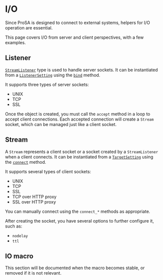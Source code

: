 # I/O

Since ProSA is designed to connect to external systems, helpers for I/O operation are essential.

This page covers I/O from server and client perspectives, with a few examples.

## Listener

[`StreamListener`](https://docs.rs/prosa/latest/prosa/io/listener/enum.StreamListener.html) type is used to handle server sockets.
It can be instantiated from a [`ListenerSetting`](ch01-02-03-stream.md#listenner) using the [`bind`](https://docs.rs/prosa/latest/prosa/io/listener/struct.ListenerSetting.html#method.bind) method.

It supports three types of server sockets:
- UNIX
- TCP
- SSL

Once the object is created, you must call the `accept` method in a loop to accept client connections.
Each accepted connection will create a `Stream` socket, which can be managed just like a client socket.

## Stream

A `Stream` represents a client socket or a socket created by a `StreamListener` when a client connects.
It can be instantiated from a [`TargetSetting`](ch01-02-03-stream.md#client) using the [`connect`](https://docs.rs/prosa/latest/prosa/io/stream/struct.TargetSetting.html#method.connect) method.

It supports several types of client sockets:
- UNIX
- TCP
- SSL
- TCP over HTTP proxy
- SSL over HTTP proxy

You can manually connect using the `connect_*` methods as appropriate.

After creating the socket, you have several options to further configure it, such as:
- `nodelay`
- `ttl`

## IO macro

This section will be documented when the macro becomes stable, or removed if it is not relevant.
